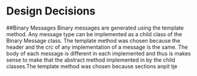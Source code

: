 # Design Decisions


##Binary Messages
Binary messages are generated using the template method.
Any message type can be implemented as a child class of the Binary Message class.
The template method was chosen because the header and the crc of any implementation of a message is the same.
The body of each message is different in each implemented and thus is makes sense to make that the abstract method implemented in by the child classes.The template method was chosen because sections anpit tje 
